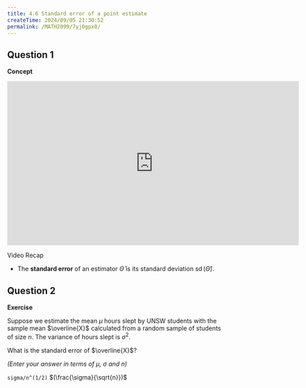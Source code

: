 ```yaml
---
title: 4.6 Standard error of a point estimate
createTime: 2024/09/05 21:30:52
permalink: /MATH2099/7yj0gpx0/
---
```



## Question 1

<div class="how_qb">

**Concept**

<iframe width="672" height="378" src="https://www.youtube.com/embed/Dsz7UUXtEoQ" title="L4 18 Standard Error" frameborder="0" allow="accelerometer; autoplay; clipboard-write; encrypted-media; gyroscope; picture-in-picture; web-share" referrerpolicy="strict-origin-when-cross-origin" allowfullscreen></iframe>

Video Recap

- The **standard error** of an estimator $\hat{\Theta}$ is its standard deviation $\operatorname{sd}\left(\hat{\Theta}\right)$.


</div>

## Question 2

<div class="how_qb">

**Exercise**

Suppose we estimate the mean $\mu$ hours slept by UNSW students with the sample mean $\overline{X}$ calculated from a random sample of students of size $n$. The variance of hours slept is $\sigma^2$.

What is the standard error of $\overline{X}$?

*(Enter your answer in terms of $\mu$, $\sigma$ and $n$)*

`sigma/n^(1/2)` $(\frac{\sigma}{\sqrt{n}})$

</div>











